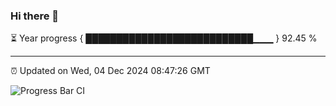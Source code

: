 ### Hi there 👋

⏳ Year progress { ███████████████████████████▁▁▁ } 92.45 %

---

⏰ Updated on Wed, 04 Dec 2024 08:47:26 GMT

![Progress Bar CI](https://github.com/IshwaranRudhara/GIT-ACTION/workflows/Progress%20Bar%20CI/badge.svg)
